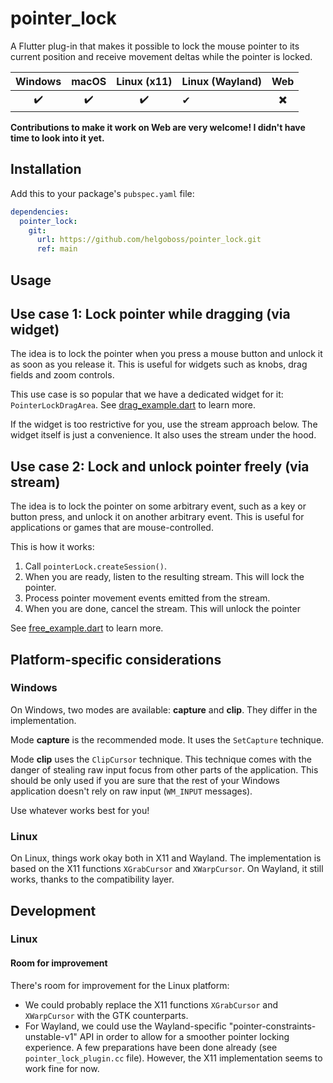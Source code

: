 # pointer_lock

A Flutter plug-in that makes it possible to lock the mouse pointer to its current position
and receive movement deltas while the pointer is locked.

| Windows | macOS | Linux (x11) | Linux (Wayland) | Web |
|:-------:|:-----:|:-----------:|-----------------|:---:|
|   ✔️    |  ✔️   |     ✔️      | ✔               | ✖️  |

**Contributions to make it work on Web are very welcome! I didn't have time to look into 
it yet.**

## Installation

Add this to your package's `pubspec.yaml` file:

```yaml
dependencies:
  pointer_lock:
    git:
      url: https://github.com/helgoboss/pointer_lock.git
      ref: main
```

## Usage

## Use case 1: Lock pointer while dragging (via widget)

The idea is to lock the pointer when you press a mouse button and unlock it as soon as you release
it. This is useful for widgets such as knobs, drag fields and zoom controls.

This use case is so popular that we have a dedicated widget for it: `PointerLockDragArea`. 
See [drag_example.dart](example/lib/drag_example.dart) to learn more.

If the widget is too restrictive for you, use the stream approach below. The widget itself
is just a convenience. It also uses the stream under the hood.

## Use case 2: Lock and unlock pointer freely (via stream)

The idea is to lock the pointer on some arbitrary event, such as a key or button press,
and unlock it on another arbitrary event. This is useful for applications or games that
are mouse-controlled.

This is how it works:

1. Call `pointerLock.createSession()`.
2. When you are ready, listen to the resulting stream. This will lock the pointer.
3. Process pointer movement events emitted from the stream.
4. When you are done, cancel the stream. This will unlock the pointer

See [free_example.dart](example/lib/free_example.dart) to learn more.

## Platform-specific considerations

### Windows

On Windows, two modes are available: **capture** and **clip**. They differ in the implementation.

Mode **capture** is the recommended mode. It uses the `SetCapture` technique.

Mode **clip** uses the `ClipCursor` technique. This technique comes with the danger of 
stealing raw input focus from other parts of the application. This should be only used if you are
sure that the rest of your Windows application doesn't rely on raw input (`WM_INPUT` messages).

Use whatever works best for you!

### Linux

On Linux, things work okay both in X11 and Wayland. The implementation is based on the X11 
functions `XGrabCursor` and `XWarpCursor`. On Wayland, it still works, thanks to the
compatibility layer.

## Development

### Linux

#### Room for improvement

There's room for improvement for the Linux platform:

- We could probably replace the X11 functions `XGrabCursor` and `XWarpCursor` with the 
  GTK counterparts.
- For Wayland, we could use the Wayland-specific "pointer-constraints-unstable-v1" API in order
  to allow for a smoother pointer locking experience. A few preparations have been done already
  (see `pointer_lock_plugin.cc` file). However, the X11 implementation seems to work fine for now.
  